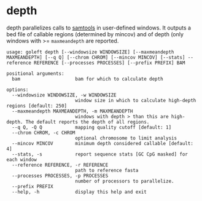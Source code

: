 depth
=====

depth parallelizes calls to [samtools](https://samtools.github.io) in user-defined windows.
It outputs a bed file of callable regions (determined by mincov) and of depth (only windows
with >= `maxmeandepth` are reported.

```
usage: goleft depth [--windowsize WINDOWSIZE] [--maxmeandepth MAXMEANDEPTH] [--q Q] [--chrom CHROM] [--mincov MINCOV] [--stats] --reference REFERENCE [--processes PROCESSES] [--prefix PREFIX] BAM

positional arguments:
  bam                    bam for which to calculate depth

options:
  --windowsize WINDOWSIZE, -w WINDOWSIZE
                         window size in which to calculate high-depth regions [default: 250]
  --maxmeandepth MAXMEANDEPTH, -m MAXMEANDEPTH
                         windows with depth > than this are high-depth. The default reports the depth of all regions.
  --q Q, -Q Q            mapping quality cutoff [default: 1]
  --chrom CHROM, -c CHROM
                         optional chromosome to limit analysis
  --mincov MINCOV        minimum depth considered callable [default: 4]
  --stats, -s            report sequence stats [GC CpG masked] for each window
  --reference REFERENCE, -r REFERENCE
                         path to reference fasta
  --processes PROCESSES, -p PROCESSES
                         number of processors to parallelize.
  --prefix PREFIX
  --help, -h             display this help and exit
```
